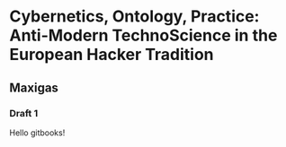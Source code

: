# Cybernetics, Ontology, Practice: Anti-Modern TechnoScience in the European Hacker Tradition
## Maxigas
### Draft 1

Hello gitbooks!



